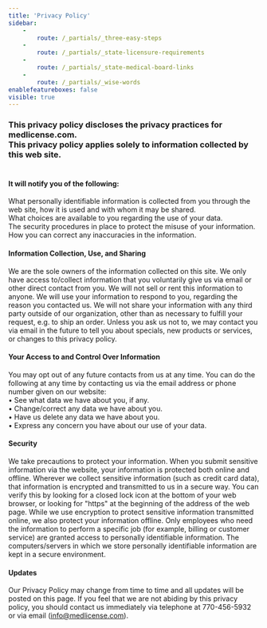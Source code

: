 ```yaml
---
title: 'Privacy Policy'
sidebar:
    -
        route: /_partials/_three-easy-steps
    -
        route: /_partials/_state-licensure-requirements
    -
        route: /_partials/_state-medical-board-links
    -
        route: /_partials/_wise-words
enablefeatureboxes: false
visible: true
---
```


<h3 id="mcetoc_1cdnmsulb0">This privacy policy discloses the privacy practices for medlicense.com.&nbsp;<br />This privacy policy applies solely to information collected by this web site.&nbsp;<br /><br /></h3>
<h4>It will notify you of the following:</h4>
<p>What personally identifiable information is collected from you through the web site, how it is used and with whom it may be shared.&nbsp;<br />What choices are available to you regarding the use of your data.&nbsp;<br />The security procedures in place to protect the misuse of your information.&nbsp;<br />How you can correct any inaccuracies in the information.&nbsp;</p>
<h4 id="mcetoc_1cdnmt3s51">Information Collection, Use, and Sharing</h4>
<p>We are the sole owners of the information collected on this site. We only have access to/collect information that you voluntarily give us via email or other direct contact from you. We will not sell or rent this information to anyone. We will use your information to respond to you, regarding the reason you contacted us. We will not share your information with any third party outside of our organization, other than as necessary to fulfill your request, e.g. to ship an order. Unless you ask us not to, we may contact you via email in the future to tell you about specials, new products or services, or changes to this privacy policy.&nbsp;</p>
<h4 id="mcetoc_1cdnmtr8v0">Your Access to and Control Over Information</h4>
<p>You may opt out of any future contacts from us at any time. You can do the following at any time by contacting us via the email address or phone number given on our website:&nbsp;<br />&bull; See what data we have about you, if any.&nbsp;<br />&bull; Change/correct any data we have about you.&nbsp;<br />&bull; Have us delete any data we have about you.&nbsp;<br />&bull; Express any concern you have about our use of your data.&nbsp;</p>
<h4 id="mcetoc_1cdnmu3d41">Security</h4>
<p>We take precautions to protect your information. When you submit sensitive information via the website, your information is protected both online and offline. Wherever we collect sensitive information (such as credit card data), that information is encrypted and transmitted to us in a secure way. You can verify this by looking for a closed lock icon at the bottom of your web browser, or looking for "https" at the beginning of the address of the web page. While we use encryption to protect sensitive information transmitted online, we also protect your information offline. Only employees who need the information to perform a specific job (for example, billing or customer service) are granted access to personally identifiable information. The computers/servers in which we store personally identifiable information are kept in a secure environment.&nbsp;</p>
<h4 id="mcetoc_1cdnmu70p2">Updates</h4>
<p>Our Privacy Policy may change from time to time and all updates will be posted on this page. If you feel that we are not abiding by this privacy policy, you should contact us immediately via telephone at 770-456-5932 or via email (<a href="mailto:info@medlicense.com?subject=Privacy%20Request">info@medlicense.com</a>).</p>